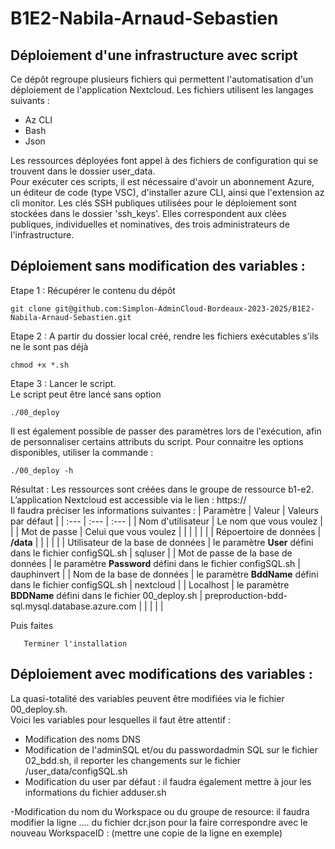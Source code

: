 # B1E2-Nabila-Arnaud-Sebastien

## Déploiement d'une infrastructure avec script
>
Ce dépôt regroupe plusieurs fichiers qui permettent l'automatisation d'un déploiement de l'application Nextcloud.
Les fichiers utilisent les langages suivants :
-	Az CLI
-	Bash 
-	Json 
>
Les ressources déployées font appel à des fichiers de configuration qui se trouvent dans le dossier user_data. \
Pour exécuter ces scripts, il est nécessaire d'avoir un abonnement Azure, un éditeur de code (type VSC), d'installer azure CLI, ainsi que l'extension az cli monitor.
Les clés SSH publiques utilisées pour le déploiement sont stockées dans le dossier 'ssh_keys'. Elles correspondent aux clées publiques, individuelles et nominatives, des trois administrateurs de l'infrastructure.

## Déploiement sans modification des variables :
>
Etape 1 : Récupérer le contenu du dépôt
>
`git clone git@github.com:Simplon-AdminCloud-Bordeaux-2023-2025/B1E2-Nabila-Arnaud-Sebastien.git`
>
Etape 2 : A partir du dossier local créé, rendre les fichiers exécutables s'ils ne le sont pas déjà
>
`chmod +x *.sh`
>
Etape 3 : Lancer le script.\
Le script peut être lancé sans option
>
`./00_deploy`
>
Il est également possible de passer des paramètres lors de l'exécution, afin de personnaliser certains attributs du script. Pour connaitre les options disponibles, utiliser la commande :
>
`./00_deploy -h`
>
Résultat : Les ressources sont créées dans le groupe de ressource b1-e2. \
L’application Nextcloud est accessible via le lien : https://\
Il faudra préciser les informations suivantes :
| Paramètre | Valeur | Valeurs par défaut |
| :--- | :--- | :--- |
| Nom d'utilisateur | Le nom que vous voulez | |
| Mot de passe | Celui que vous voulez | |
| | | |
| Répoertoire de données | **/data** | |
| | |
| Utilisateur de la base de données | le paramètre **User** défini dans le fichier configSQL.sh | sqluser |
| Mot de passe de la base de données | le paramètre **Password** défini dans le fichier configSQL.sh | dauphinvert |
| Nom de la base de données | le paramètre **BddName** défini dans le fichier configSQL.sh | nextcloud |
| Localhost | le paramètre **BDDName** défini dans le fichier 00_deploy.sh | preproduction-bdd-sql.mysql.database.azure.com |
| | | |

Puis faites

	   Terminer l'installation


## Déploiement avec modifications des variables :
La quasi-totalité des variables peuvent être modifiées via le fichier 00_deploy.sh.\
Voici les variables pour lesquelles il faut être attentif :
- Modification des noms DNS
- Modification de l'adminSQL et/ou du passwordadmin SQL sur le fichier 02_bdd.sh, il reporter les changements sur le fichier /user_data/configSQL.sh
- Modification du user par défaut : il faudra également mettre à jour les informations du fichier adduser.sh


-Modification du nom du Workspace ou du groupe de resource: il faudra modifier la ligne .... du fichier dcr.json pour la faire correspondre avec le nouveau WorkspaceID :
(mettre une copie de la ligne en exemple)
